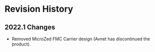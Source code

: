 # Revision History

## 2022.1 Changes

* Removed MicroZed FMC Carrier design (Avnet has discontinued the product).

